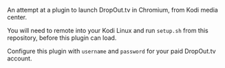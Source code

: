 An attempt at a plugin to launch DropOut.tv in Chromium, from Kodi media center.

You will need to remote into your Kodi Linux and run `setup.sh` from this repository, before this plugin can load.

Configure this plugin with `username` and `password` for your paid DropOut.tv account.
